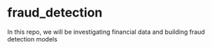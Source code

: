 # fraud_detection
In this repo, we will be investigating financial data and building fraud detection models 
